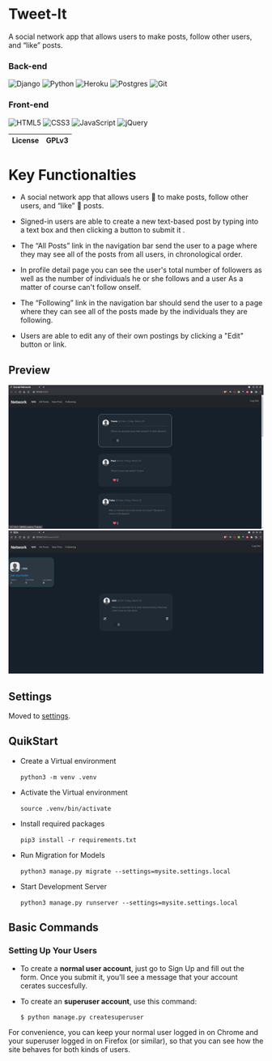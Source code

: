 # Tweet-It

A social network app that allows users to make posts, follow other users, and “like” posts.

### Back-end

![Django](https://img.shields.io/badge/django-%23092E20.svg?style=for-the-badge&logo=django&logoColor=white)
![Python](https://img.shields.io/badge/python-3670A0?style=for-the-badge&logo=python&logoColor=ffdd54)
![Heroku](https://img.shields.io/badge/Heroku-430098?style=for-the-badge&logo=heroku&logoColor=white)
![Postgres](https://img.shields.io/badge/postgres-%23316192.svg?style=for-the-badge&logo=postgresql&logoColor=white)
![Git](https://img.shields.io/badge/git-%23F05033.svg?style=for-the-badge&logo=git&logoColor=white)

### Front-end

![HTML5](https://img.shields.io/badge/html5-%23E34F26.svg?style=for-the-badge&logo=html5&logoColor=white)
![CSS3](https://img.shields.io/badge/css3-%231572B6.svg?style=for-the-badge&logo=css3&logoColor=white)
![JavaScript](https://img.shields.io/badge/javascript-%23323330.svg?style=for-the-badge&logo=javascript&logoColor=%23F7DF1E)
![jQuery](https://img.shields.io/badge/jquery-%230769AD.svg?style=for-the-badge&logo=jquery&logoColor=white)

| License | GPLv3 |
| :-----: | :---: |

# Key Functionalties

- A social network app that allows users :hear_no_evil: to make posts, follow other users, and “like” :heartbeat: posts.

- Signed-in users are able to create a new text-based post by typing into a text box and then clicking a button to submit it .

- The “All Posts” link in the navigation bar send the user to a page where they may see all of the posts from all users, in chronological order.

- In profile detail page you can see the user's total number of followers as well as the number of individuals he or she follows and a user As a matter of course can't follow onself.

- The “Following” link in the navigation bar should send the user to a page where they can see all of the posts made by the individuals they are following.

- Users are able to edit any of their own postings by clicking a "Edit" button or link.

## Preview

<div width="auto" height="50%">

<img src="media/landing.png"></img>
<img src="media/user_profile.png"></img>

</div>

## Settings

Moved to
[settings](/project4/settings.py).

## QuikStart

- Create a Virtual environment

  `python3 -m venv .venv`

- Activate the Virtual environment

  `source .venv/bin/activate`

- Install required packages

  `pip3 install -r requirements.txt`

- Run Migration for Models

  `python3 manage.py migrate --settings=mysite.settings.local`

- Start Development Server

  `python3 manage.py runserver --settings=mysite.settings.local`

## Basic Commands

### Setting Up Your Users

- To create a **normal user account**, just go to Sign Up and fill out
  the form. Once you submit it, you\'ll see a message that your account cerates succesfully.

- To create an **superuser account**, use this command:

      $ python manage.py createsuperuser

For convenience, you can keep your normal user logged in on Chrome and
your superuser logged in on Firefox (or similar), so that you can see
how the site behaves for both kinds of users.

